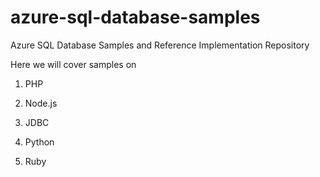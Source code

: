 # azure-sql-database-samples
Azure SQL Database Samples and Reference Implementation Repository

Here we will cover samples on 

1. PHP

2. Node.js

3. JDBC

4. Python

5. Ruby
